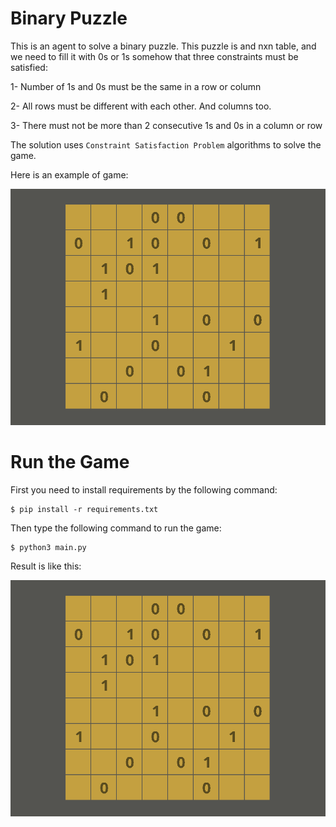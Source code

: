 # Binary Puzzle

This is an agent to solve a binary puzzle. This puzzle is and nxn table, 
and we need to fill it with 0s or 1s somehow that three constraints must be
satisfied:

1- Number of 1s and 0s must be the same in a row or column

2- All rows must be different with each other. And columns too.

3- There must not be more than 2 consecutive 1s and 0s in a column or row

The solution uses `Constraint Satisfaction Problem` algorithms to solve the game.

Here is an example of game:

![Example of game](./images/p0.png)

# Run the Game

First you need to install requirements by the following command:

```
$ pip install -r requirements.txt
```

Then type the following command to run the game:

```
$ python3 main.py
```

Result is like this:

![Example of game](./images/preview.gif)
